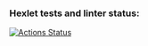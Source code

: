 ### Hexlet tests and linter status:
[![Actions Status](https://github.com/anilukin/layout-designer-project-56/actions/workflows/hexlet-check.yml/badge.svg)](https://github.com/anilukin/layout-designer-project-56/actions)